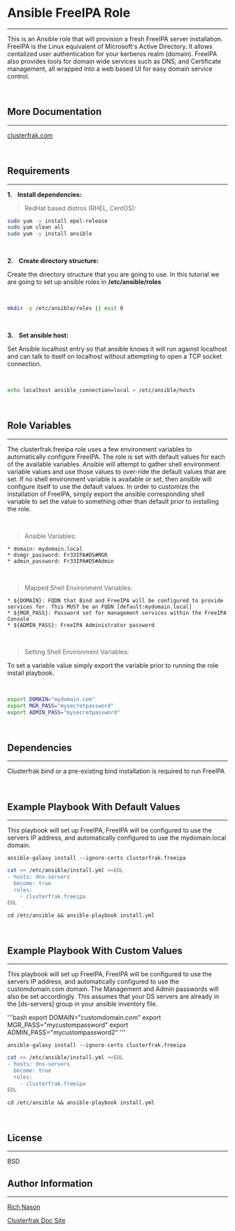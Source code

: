 # Ansible FreeIPA Role

-------

This is an Ansible role that will provision a fresh FreeIPA server installation. FreeIPA is the Linux equivalent of Microsoft's Active Directory. It allows centalized user authentication for your kerberos realm (domain). FreeIPA also provides tools for domain wide services such as DNS, and Certificate management, all wrapped into a web based UI for easy domain service control.

<br>

## More Documentation

-------

[clusterfrak.com](http://clusterfrak.com/devops/ansible/ansible_freeipa/)

<br>

## Requirements

-------

__1. &nbsp;&nbsp; Install dependencies:__ <br>

> RedHat based distros (RHEL, CentOS):

```bash
sudo yum -y install epel-release
sudo yum clean all
sudo yum -y install ansible
```

<br>

__2. &nbsp;&nbsp; Create directory structure:__ <br>

Create the directory structure that you are going to use. In this tutorial we are going to set up ansible roles in __/etc/ansible/roles__

<br>

```bash
mkdir -p /etc/ansible/roles || exit 0
```

<br>

__3. &nbsp;&nbsp; Set ansible host:__ <br>

Set Ansible localhost entry so that ansible knows it will run against localhost and can talk to itself on localhost without attempting to open a TCP socket connection. 

<br>

```bash
echo localhost ansible_connection=local > /etc/ansible/hosts
```

<br>

## Role Variables

-------

The clusterfrak.freeipa role uses a few environment variables to automatically configure FreeIPA. The role is set with default values for each of the available variables. Ansible will attempt to gather shell environment variable values and use those values to over-ride the default values that are set. If no shell environment variable is available or set, then ansible will configure itself to use the default values. In order to customize the installation of FreeIPA, simply export the ansible corresponding shell variable to set the value to something other than default prior to installing the role.

<br>

> Ansible Variables:

    * domain: mydomain.local
    * dsmgr_password: Fr33IPA#DS#MGR 
    * admin_password: Fr33IPA#DS#Admin

<br>

> Mapped Shell Environment Variables:

    * ${DOMAIN}: FQDN that Bind and FreeIPA will be configured to provide services for. This MUST be an FQDN [default:mydomain.local]
    * ${MGR_PASS}: Password set for management services within the FreeIPA Console
    * ${ADMIN_PASS}: FreeIPA Administrator password

<br>

 > Setting Shell Environment Variables:

 To set a variable value simply export the variable prior to running the role install playbook.

<br>

```bash
export DOMAIN="mydomain.com"
export MGR_PASS="mysecretpassword"
export ADMIN_PASS="mysecretpassword"
```

 <br>

## Dependencies

-------

Clusterfrak.bind or a pre-existing bind installation is required to run FreeIPA

<br>

## Example Playbook With Default Values

-------

This playbook will set up FreeIPA, FreeIPA will be configured to use the servers IP address, and automatically configured to use the mydomain.local domain.

`ansible-galaxy install --ignore-certs clusterfrak.freeipa`

```bash
cat >> /etc/ansible/install.yml <<EOL
- hosts: dns-servers
  become: true
  roles:
    - clusterfrak.freeipa
EOL
```

`cd /etc/ansible && ansible-playbook install.yml`

<br>

## Example Playbook With Custom Values

-------

This playbook will set up FreeIPA, FreeIPA  will be configured to use the servers IP address, and automatically configured to use the customdomain.com domain. The Management and Admin passwords will also be set accordingly. This assumes that your DS servers are already in the [ds-servers] group in your ansible inventory file.

'''bash
export DOMAIN="customdomain.com"
export MGR_PASS="mycustompassword"
export ADMIN_PASS="mycustompassword2"
'''

`ansible-galaxy install --ignore-certs clusterfrak.freeipa`

```bash
cat >> /etc/ansible/install.yml <<EOL
- hosts: dns-servers
  become: true
  roles:
    - clusterfrak.freeipa
EOL
```

`cd /etc/ansible && ansible-playbook install.yml`

<br>

## License

-------

BSD

## Author Information

-------

[Rich Nason](http://nason.co) <br>

[Clusterfrak Doc Site](http://clusterfrak.com) <br>

